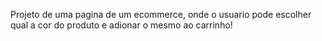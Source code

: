 Projeto de uma pagina de um ecommerce, onde o usuario pode escolher qual a cor do produto e adionar o mesmo ao carrinho!
